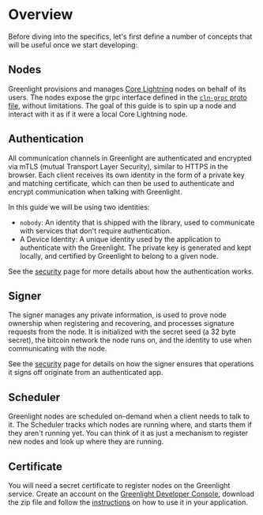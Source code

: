 # Overview
<!-- Overview: What you'll get -->
<!-- Quick GL system intro -->

Before diving into the specifics, let's first define a number of
concepts that will be useful once we start developing:

## Nodes

Greenlight provisions and manages [Core Lightning][cln-github] nodes
on behalf of its users. The nodes expose the grpc interface defined in
the [`cln-grpc` proto file][cln-grpc-proto], without limitations. The
goal of this guide is to spin up a node and interact with it as if it
were a local Core Lightning node.

[cln-grpc-proto]: https://github.com/ElementsProject/lightning/blob/master/cln-grpc/proto/node.proto

## Authentication

All communication channels in Greenlight are authenticated and
encrypted via mTLS (mutual Transport Layer Security), similar to HTTPS
in the browser. Each client receives its own identity in the form of a
private key and matching certificate, which can then be used to
authenticate and encrypt communication when talking with Greenlight.

In this guide we will be using two identities:

 - `nobody`: An identity that is shipped with the library, used to
   communicate with services that don't require authentication.
 - A Device Identity: A unique identity used by the application to
   authenticate with the Greenlight. The private key is generated and
   kept locally, and certified by Greenlight to belong to a given
   node.

See the [security][sec] page for more details about how the
authentication works.

## Signer

The signer manages any private information, is used to prove node
ownership when registering and recovering, and processes signature
requests from the node. It is initialized with the secret seed (a 32
byte secret), the bitcoin network the node runs on, and the identity
to use when communicating with the node.

See the [security][sec] page for details on how the signer ensures
that operations it signs off originate from an authenticated app.

## Scheduler

Greenlight nodes are scheduled on-demand when a client needs to talk
to it. The Scheduler tracks which nodes are running where, and starts
them if they aren't running yet. You can think of it as just a
mechanism to register new nodes and look up where they are running.

## Certificate

You will need a secret certificate to register nodes on the Greenlight 
service. Create an account on the [Greenlight Developer Console][gdc], 
download the zip file and follow the [instructions][cert] on how to use it in your application.

<!-- Chose a language -->

[cln-github]: https://github.com/ElementsProject/lightning
[sec]: ../reference/security.md
[cert]: ./certs.md
[gdc]: https://greenlight.blockstream.com
